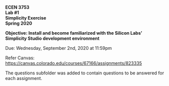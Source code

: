 **ECEN 3753**  
**Lab #1**  
**Simplicity Exercise**  
**Spring 2020**  

**Objective:  Install and become familiarized with the Silicon Labs’ Simplicity Studio development environment**  

Due:  Wednesday, September 2nd, 2020 at 11:59pm

Refer Canvas: https://canvas.colorado.edu/courses/67166/assignments/823335

The questions subfolder was added to contain questions to be answered for each assignment.
